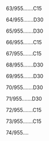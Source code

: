 63/955.......C15 


64/955.......D30 


65/955.......D30 


66/955.......C15 


67/955.......C15 


68/955.......D30 


69/955.......D30 


70/955.......D30 


71/955.......D30 


72/955.......C15 


73/955.......C15 


74/955.... 

